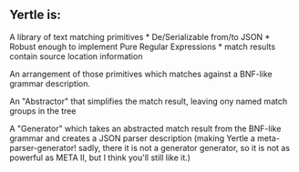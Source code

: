 ## Yertle is:

A library of text matching primitives
	* De/Serializable from/to JSON
	* Robust enough to implement Pure Regular Expressions
	* match results contain source location information

An arrangement of those primitives which matches against a BNF-like grammar description.

An "Abstractor" that simplifies the match result, leaving ony named match groups in the tree

A "Generator" which takes an abstracted match result from the BNF-like grammar and creates a JSON parser description (making Yertle a meta-parser-generator! sadly, there it is not a generator generator, so it is not as powerful as META II, but I think you'll still like it.)



